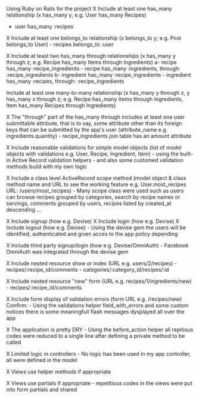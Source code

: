 Using Ruby on Rails for the project
 X Include at least one has_many relationship (x has_many y; e.g. User has_many Recipes)
- user has_many :recipes 

 X Include at least one belongs_to relationship (x belongs_to y; e.g. Post belongs_to User)
    - recipes belongs_to :user 

 X Include at least two has_many through relationships (x has_many y through z; e.g. Recipe has_many Items through Ingredients)
    a- recipe has_many :recipe_ingredients
    - recipe has_many :ingredients, through: :recipe_ingredients
    b- ingredient has_many :recipe_ingredients
    - ingredient has_many :recipes, through: :recipe_ingredients

 Include at least one many-to-many relationship (x has_many y through z, y has_many x through z; e.g. Recipe has_many Items through Ingredients, Item has_many Recipes through Ingredients)

 X The "through" part of the has_many through includes at least one user submittable attribute, that is to say, some attribute other than its foreign keys that can be submitted by the app's user (attribute_name e.g. ingredients.quantity)
    - recipe_ingredients join table has an amount attribute

 X Include reasonable validations for simple model objects (list of model objects with validations e.g. User, Recipe, Ingredient, Item)
    - using the built-in Active Record validation helpers
    - and also some customed validation methods build with my own logic

 X Include a class level ActiveRecord scope method (model object & class method name and URL to see the working feature e.g. User.most_recipes URL: /users/most_recipes)
    - Many scope class were used such as users can browse recipes grouped by categories, search by recipe names or servings, comments grouped by users, recipes listed by created_at descending ...

 X Include signup (how e.g. Devise)
 X Include login (how e.g. Devise)
 X Include logout (how e.g. Devise)
    - Using the devise gem the users will be identified, authenticated and given acces to the app policy depending 

 X Include third party signup/login (how e.g. Devise/OmniAuth)
    - Facebook OmniAuth was integrated through the devise gem

 X Include nested resource show or index (URL e.g. users/2/recipes)
    - recipes/:recipe_id/comments
    - categories/:category_id/recipes/:id

 X Include nested resource "new" form (URL e.g. recipes/1/ingredients/new)
    - recipes/:recipe_id/comments

 X Include form display of validation errors (form URL e.g. /recipes/new)
Confirm:
    - Using the validations helper field_with_errors and some custom notices there is some meaningfull flash messages dysplayed all over the app

 X The application is pretty DRY
    - Using the before_action helper all repitious codes were reduced to a single line after defining a private method to be called

 X Limited logic in controllers
    - No logic has been used in my app controller, all were defined in the model

 X Views use helper methods if appropriate
   
 X Views use partials if appropriate
    - repetitious codes in the views were put into form partials and shared